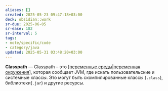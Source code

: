 ```yaml
---
aliases: []
created: 2025-05-23 09:47:18+03:00
deck: obsidian::work
sr-due: 2025-06-05
sr-ease: 182
sr-interval: 5
tags:
- note/specific/code
- category/java
updated: 2025-05-31 03:48:20+03:00
---
```


**Classpath**
—
Classpath – это [[переменные среды|переменная окружения]](параметр), которая сообщает JVM, где искать пользовательские и системные классы. Это могут быть скомпилированные классы (`.class`), библиотеки(`.jar`) и другие ресурсы.